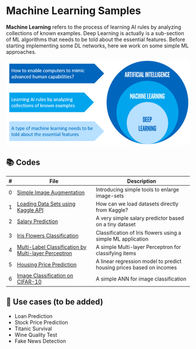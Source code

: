# Machine Learning Samples

**Machine Learning** refers to the process of learning AI rules by analyzing collections of known examples. Deep Learning is actually is a sub-section of ML algorithms that needs to be told about the essential features. Before starting implementing some DL networks, here we work on some simple ML approaches.

![ML](https://github.com/alitourani/deep-learning-from-scratch/blob/main/_content/AliTourani-DeepLearningFromScratch-MachineLearning.png "ML")

## 📚 Codes

| #   | File                                                                                                                                                | Description                                            |
| --- | --------------------------------------------------------------------------------------------------------------------------------------------------- | ------------------------------------------------------ |
| 0   | [Simple Image Augmentation](https://github.com/alitourani/deep-learning-from-scratch/blob/main/Codes/ML/Simple_Image_Augmentation.ipynb "Simple Image Augmentation") | Introducing simple tools to enlarge image-sets |
| 1   | [Loading Data Sets using Kaggle API](https://github.com/alitourani/deep-learning-from-scratch/blob/main/Codes/ML/Load_Kaggle_Datasets.ipynb "Loading Data Sets using Kaggle API") | How can we load datasets directly from Kaggle? |
| 2   | [Salary Prediction](https://github.com/alitourani/deep-learning-from-scratch/blob/main/Codes/ML/Simple_Salary_Prediction.ipynb "Salary Prediction") | A very simple salary predictor based on a tiny dataset |
| 3   | [Iris Flowers Classification](https://github.com/alitourani/deep-learning-from-scratch/blob/main/Codes/ML/Iris_Flowers_Classification.ipynb "Iris Flowers Classification") | Classification of Iris flowers using a simple ML application |
| 4   | [Multi-Label Classification by Multi-layer Perceptron](https://github.com/alitourani/deep-learning-from-scratch/blob/main/Codes/ML/Multi_Label_Classification.ipynb "Multi-Label Classification") | A simple Multi-layer Perceptron for classifying items |
| 5   | [Housing Price Prediction](https://github.com/alitourani/deep-learning-from-scratch/blob/main/Codes/ML/Linear_Regression_Housing_Prices_Prediction.ipynb "Housing Price (Owner's Income) Prediction") | A linear regression model to predict housing prices based on incomes |
| 6   | [Image Classification on CIFAR-10](https://github.com/alitourani/deep-learning-from-scratch/blob/main/Codes/ML/Image_Classification_CIFAR10.ipynb "Simple Image Classificatio using an ANN on CIFAR-10 dataset") | A simple ANN for image classification |

## 🧩 Use cases (to be added)

- Loan Prediction
- Stock Price Prediction
- Titanic Survival
- Wine Quality Test
- Fake News Detection
